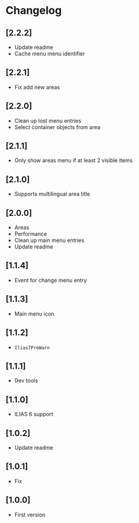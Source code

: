 # Changelog

## [2.2.2]
- Update readme
- Cache menu menu identifier

## [2.2.1]
- Fix add new areas

## [2.2.0]
- Clean up lost menu entries
- Select container objects from area

## [2.1.1]
- Only show areas menu if at least 2 visible items

## [2.1.0]
- Supports multilingual area title

## [2.0.0]
- Areas
- Performance
- Clean up main menu entries
- Update readme

## [1.1.4]
- Event for change menu entry

## [1.1.3]
- Main menu icon

## [1.1.2]
- `Ilias7PreWarn`

## [1.1.1]
- Dev tools

## [1.1.0]
- ILIAS 6 support

## [1.0.2]
- Update readme

## [1.0.1]
- Fix

## [1.0.0]
- First version
